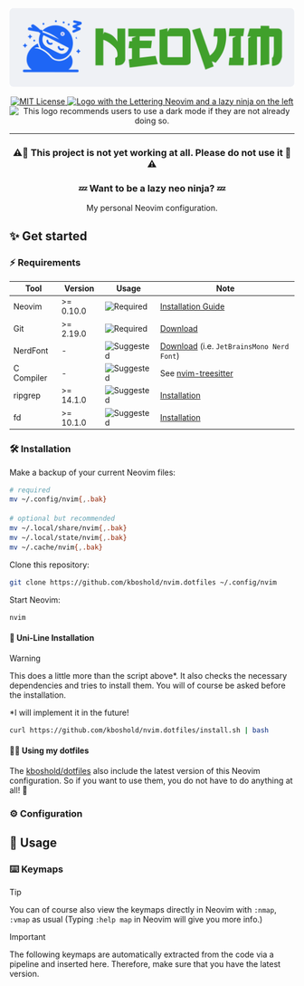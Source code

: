 <div align='center'>
   <p>
      <a href="https://github.com/kpalatzky/nvim.dotfiles#is=awesome">
         <picture>
            <source media="(prefers-color-scheme: dark)" type="image/svg+xml" srcset="./docs/assets/logo_dark.svg">
            <img alt="Logo with the Lettering Neovim and a lazy ninja on the left" src="./docs/assets/logo_light.svg">
         </picture>
      </a>
   </p>
   <p>
      <a href="https://github.com/kpalatzky/nvim.dotfiles/blob/master/LICENSE">
         <picture>
            <source media="(prefers-color-scheme: dark)" type="image/svg+xml" srcset="https://img.shields.io/github/license/kpalatzky/nvim.dotfiles.svg?color=cba6f7&labelColor=b4befe">
            <img src="https://img.shields.io/github/license/kpalatzky/nvim.dotfiles.svg?color=8839ef" alt="MIT License"/>
         </picture>
      </a>
      <a href="https://github.com/neovim/neovim#is-also-awesome">
         <picture>
            <source media="(prefers-color-scheme: dark)" type="image/svg+xml" srcset="https://img.shields.io/badge/%3E%3D0.10.0-a6e3a1?logo=neovim&label=neovim&labelColor=74c7ec&logoColor=313244">
            <img alt="Logo with the Lettering Neovim and a lazy ninja on the left" src="https://img.shields.io/badge/%3E%3D0.10.0-40a02b?logo=neovim&label=neovim&labelColor=1e66f5">
         </picture>
       </a>
      <picture>
         <source media="(prefers-color-scheme: dark)" type="image/svg+xml" srcset="./docs/assets/empty.svg">
         <img alt="This logo recommends users to use a dark mode if they are not already doing so." src="https://img.shields.io/badge/Please%20really%20consider%20using%20a%20dark%20mode.%20Thanks-d20f39?style=for-the-badge">
      </picture>
   </p>
   <hr>
   <p>
      <h3>⚠️🚧 This project is not yet working at all. Please do not use it 🚧⚠️<h3>
      <h3>💤 Want to be a lazy neo ninja? 💤</h3>
      <div>My personal Neovim configuration.</div>
   </p>
</div>

## ✨ Get started

### ⚡️ Requirements

| Tool       | Version   | Usage                                                                                 | Note                                                                                                      |
| ---------- | --------- | ------------------------------------------------------------------------------------- | --------------------------------------------------------------------------------------------------------- |
| Neovim     | >= 0.10.0  | <img src="https://img.shields.io/badge/required-800000?style=flat" alt="Required"/>   | [Installation Guide](https://github.com/neovim/neovim/blob/master/INSTALL.md#is-also-awesome)             |
| Git        | >= 2.19.0 | <img src="https://img.shields.io/badge/required-800000?style=flat" alt="Required"/>   | [Download](https://git-scm.com/downloads#is-also-awesome)                                                 |
| NerdFont   | -         | <img src="https://img.shields.io/badge/suggested-392361?style=flat" alt="Suggested"/> | [Download](https://www.nerdfonts.com/font-downloads#is-also-awesome) (i.e. `JetBrainsMono Nerd Font`)     |
| C Compiler | -         | <img src="https://img.shields.io/badge/suggested-392361?style=flat" alt="Suggested"/> | See [nvim-treesitter](https://github.com/nvim-treesitter/nvim-treesitter?tab=readme-ov-file#requirements) |
| ripgrep    | >= 14.1.0 | <img src="https://img.shields.io/badge/suggested-392361?style=flat" alt="Suggested"/> | [Installation](https://github.com/BurntSushi/ripgrep?tab=readme-ov-file#installation)                     |
| fd         | >= 10.1.0 | <img src="https://img.shields.io/badge/suggested-392361?style=flat" alt="Suggested"/> | [Installation](https://github.com/sharkdp/fd?tab=readme-ov-file#installation)                             |


### 🛠️ Installation

Make a backup of your current Neovim files:

```sh
# required
mv ~/.config/nvim{,.bak}

# optional but recommended
mv ~/.local/share/nvim{,.bak}
mv ~/.local/state/nvim{,.bak}
mv ~/.cache/nvim{,.bak}
```

Clone this repository:

```sh
git clone https://github.com/kboshold/nvim.dotfiles ~/.config/nvim
```

Start Neovim:
```sh
nvim
```

#### 🦄 Uni-Line Installation

> [!WARNING]  
> This does a little more than the script above*. It also checks the necessary dependencies and tries to install them.
> You will of course be asked before the installation. 
> 
> *I will implement it in the future!

```sh
curl https://github.com/kboshold/nvim.dotfiles/install.sh | bash
```

#### 🧙‍♂️ Using my dotfiles

The [kboshold/dotfiles](https://github.com/kboshold/dotfiles) also include the latest version of this Neovim configuration. So if you want to use them, you do not have to do anything at all! 🤯

### ⚙️ Configuration



## 🫅 Usage

### ⌨️ Keymaps

> [!TIP]  
> You can of course also view the keymaps directly in Neovim with `:nmap`, `:vmap` as usual (Typing `:help map` in Neovim will give you more info.)


> [!IMPORTANT]  
> The following keymaps are automatically extracted from the code via a pipeline and inserted here. Therefore, make sure that you have the latest version. 

<!-- generated-keymaps-start --!>

<!-- generated-keymaps-end --!>

